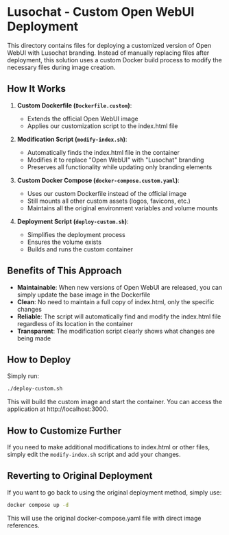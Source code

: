 # Lusochat - Custom Open WebUI Deployment

This directory contains files for deploying a customized version of Open WebUI with Lusochat branding. Instead of manually replacing files after deployment, this solution uses a custom Docker build process to modify the necessary files during image creation.

## How It Works

1. **Custom Dockerfile (`Dockerfile.custom`)**: 
   - Extends the official Open WebUI image 
   - Applies our customization script to the index.html file

2. **Modification Script (`modify-index.sh`)**:
   - Automatically finds the index.html file in the container
   - Modifies it to replace "Open WebUI" with "Lusochat" branding
   - Preserves all functionality while updating only branding elements

3. **Custom Docker Compose (`docker-compose.custom.yaml`)**:
   - Uses our custom Dockerfile instead of the official image
   - Still mounts all other custom assets (logos, favicons, etc.)
   - Maintains all the original environment variables and volume mounts

4. **Deployment Script (`deploy-custom.sh`)**:
   - Simplifies the deployment process
   - Ensures the volume exists
   - Builds and runs the custom container

## Benefits of This Approach

- **Maintainable**: When new versions of Open WebUI are released, you can simply update the base image in the Dockerfile
- **Clean**: No need to maintain a full copy of index.html, only the specific changes
- **Reliable**: The script will automatically find and modify the index.html file regardless of its location in the container
- **Transparent**: The modification script clearly shows what changes are being made

## How to Deploy

Simply run:

```bash
./deploy-custom.sh
```

This will build the custom image and start the container. You can access the application at http://localhost:3000.

## How to Customize Further

If you need to make additional modifications to index.html or other files, simply edit the `modify-index.sh` script and add your changes.

## Reverting to Original Deployment

If you want to go back to using the original deployment method, simply use:

```bash
docker compose up -d
```

This will use the original docker-compose.yaml file with direct image references. 